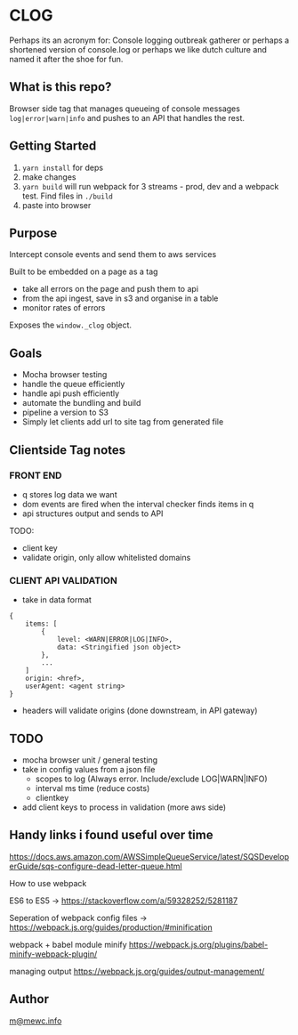 # CLOG 
Perhaps its an acronym for: Console logging outbreak gatherer
or perhaps a shortened version of console.log
or perhaps we like dutch culture and named it after the shoe for fun.


## What is this repo?

Browser side tag that manages queueing of console messages `log|error|warn|info` and pushes to an API that handles the rest.

## Getting Started

1. `yarn install` for deps
2. make changes
3. `yarn build` will run webpack for 3 streams - prod, dev and a webpack test. Find files in `./build`
4. paste into browser



## Purpose

Intercept console events and send them to aws services

Built to be embedded on a page as a tag

- take all errors on the page and push them to api
- from the api ingest, save in s3 and organise in a table
- monitor rates of errors

Exposes the `window._clog` object.



## Goals

- Mocha browser testing 
- handle the queue efficiently
- handle api push efficiently
- automate the bundling and build 
- pipeline a version to S3
- Simply let clients add url to site tag from generated file



## Clientside Tag notes


### FRONT END

- q stores log data we want
- dom events are fired when the interval checker finds items in q
- api structures output and sends to API


TODO:
- client key
- validate origin, only allow whitelisted domains


### CLIENT API VALIDATION

- take in data format

```
{
    items: [
        {
            level: <WARN|ERROR|LOG|INFO>,
            data: <Stringified json object>
        },
        ...
    ]
    origin: <href>,
    userAgent: <agent string>
}
```

- headers will validate origins (done downstream, in API gateway)


## TODO

- mocha browser unit / general testing
- take in config values from a json file 
  - scopes to log (Always error. Include/exclude LOG|WARN|INFO)
  - interval ms time (reduce costs)
  - clientkey
- add client keys to process in validation (more aws side)


## Handy links i found useful over time 

https://docs.aws.amazon.com/AWSSimpleQueueService/latest/SQSDeveloperGuide/sqs-configure-dead-letter-queue.html

How to use webpack

ES6 to ES5 -> https://stackoverflow.com/a/59328252/5281187

Seperation of webpack config files -> https://webpack.js.org/guides/production/#minification

webpack + babel module minify https://webpack.js.org/plugins/babel-minify-webpack-plugin/

managing output
https://webpack.js.org/guides/output-management/

## Author
m@mewc.info